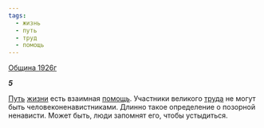 ```yaml
---
tags:
  - жизнь
  - путь
  - труд
  - помощь
---
```

[Община 1926г](https://127.0.0.1:4002/agni/1926)

___5___

[Путь](../../../tags/#путь) [жизни](../../../tags/#жизнь) есть взаимная [помощь](../../../tags/#помощь). Участники великого [труда](../../../tags/#труд) не могут быть человеконенавистниками. Длинно такое определение о позорной ненависти. Может быть, люди запомнят его, чтобы устыдиться.   

